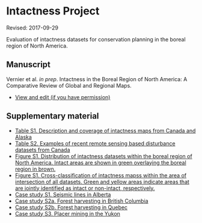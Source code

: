 # Intactness Project

Revised: 2017-09-29

Evaluation of intactness datasets for conservation planning in the boreal region of North America.

## Manuscript

Vernier et al. <i>in prep</i>. Intactness in the Boreal Region of North America: A Comparative Review of Global and Regional Maps.

  - [View and edit (if you have permission)](https://docs.google.com/document/d/1t7SJR31ZEPKSE6_SFjXWUyZBYFX_7XMxYBjC9vOKFnQ/edit)

## Supplementary material

* [Table S1. Description and coverage of intactness maps from Canada and Alaska](https://github.com/beacons/intactness/blob/master/supp_info/tableS1_intact.md)
* [Table S2. Examples of recent remote sensing based disturbance datasets from Canada](https://github.com/beacons/intactness/blob/master/supp_info/tableS2_disturb.md)
* [Figure S1. Distribution of intactness datasets within the boreal region of North America. Intact areas are shown in green overlaying the boreal region in brown.](https://github.com/beacons/intactness/blob/master/supp_info/figureS1_cover.md)
* [Figure S1. Cross-classification of intactness mapss within the area of intersection of all datasets. Green and yellow areas indicate areas that are jointly identified as intact or non-intact, respectively.](https://github.com/beacons/intactness/blob/master/supp_info/figureS2_cross.md)
* [Case study S1. Seismic lines in Alberta](http://www.beaconswiki.ca/intactness/case_study_ab.html)
* [Case study S2a. Forest harvesting in British Columbia](http://www.beaconswiki.ca/intactness/case_study_bc.html)
* [Case study S2b. Forest harvesting in Quebec](http://www.beaconswiki.ca/intactness/case_study_qc.html)
* [Case study S3. Placer mining in the Yukon](http://www.beaconswiki.ca/intactness/case_study_yt.html)
